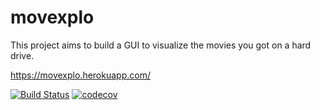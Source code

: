 # movexplo
This project aims to build a GUI to visualize the movies you got on a hard drive.

https://movexplo.herokuapp.com/

[![Build Status](https://travis-ci.org/anth2o/movexplo.svg?branch=master)](https://travis-ci.org/anth2o/movexplo)
[![codecov](https://codecov.io/gh/anth2o/movexplo/branch/master/graph/badge.svg)](https://codecov.io/gh/anth2o/movexplo)

